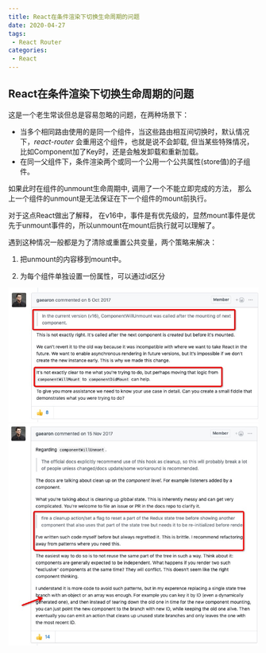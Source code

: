 ```yaml
---
title: React在条件渲染下切换生命周期的问题
date: 2020-04-27
tags:
 - React Router
categories:
 - React
---
```


## React在条件渲染下切换生命周期的问题

这是一个老生常谈但总是容易忽略的问题，在两种场景下：

- 当多个相同路由使用的是同一个组件，当这些路由相互间切换时，默认情况下，*react-router* 会重用这个组件，也就是说不会卸载, 但当某些特殊情况，比如Component加了Key时，还是会触发卸载和重新加载。
- 在同一父组件下，条件渲染两个或同一个公用一个公共属性(store值)的子组件。

如果此时在组件的unmount生命周期中, 调用了一个不能立即完成的方法， 那么上一个组件的unmount是无法保证在下一个组件的mount前执行。

对于这点React做出了解释， 在v16中，事件是有优先级的，显然mount事件是优先于unmount事件的，所以unmount在mount后执行就可以理解了。

遇到这种情况一般都是为了清除或重置公共变量，两个策略来解决：

1. 把unmount的内容移到mount中。

2. 为每个组件单独设置一份属性，可以通过id区分

![Alt text](../../images/life1.png)
![Alt text](../../images/life2.png)